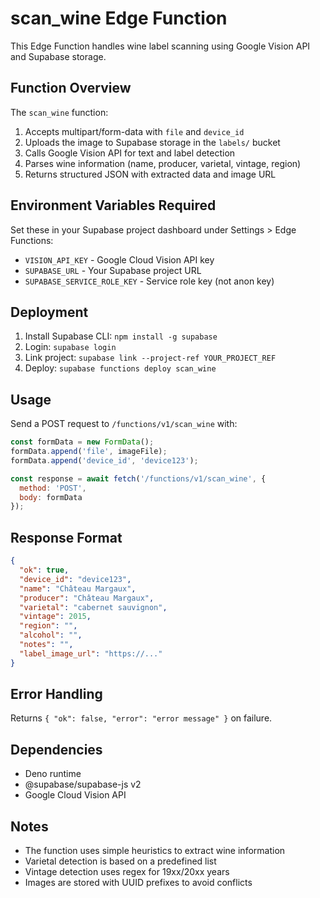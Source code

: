 # scan_wine Edge Function

This Edge Function handles wine label scanning using Google Vision API and Supabase storage.

## Function Overview

The `scan_wine` function:
1. Accepts multipart/form-data with `file` and `device_id`
2. Uploads the image to Supabase storage in the `labels/` bucket
3. Calls Google Vision API for text and label detection
4. Parses wine information (name, producer, varietal, vintage, region)
5. Returns structured JSON with extracted data and image URL

## Environment Variables Required

Set these in your Supabase project dashboard under Settings > Edge Functions:

- `VISION_API_KEY` - Google Cloud Vision API key
- `SUPABASE_URL` - Your Supabase project URL
- `SUPABASE_SERVICE_ROLE_KEY` - Service role key (not anon key)

## Deployment

1. Install Supabase CLI: `npm install -g supabase`
2. Login: `supabase login`
3. Link project: `supabase link --project-ref YOUR_PROJECT_REF`
4. Deploy: `supabase functions deploy scan_wine`

## Usage

Send a POST request to `/functions/v1/scan_wine` with:

```javascript
const formData = new FormData();
formData.append('file', imageFile);
formData.append('device_id', 'device123');

const response = await fetch('/functions/v1/scan_wine', {
  method: 'POST',
  body: formData
});
```

## Response Format

```json
{
  "ok": true,
  "device_id": "device123",
  "name": "Château Margaux",
  "producer": "Château Margaux",
  "varietal": "cabernet sauvignon",
  "vintage": 2015,
  "region": "",
  "alcohol": "",
  "notes": "",
  "label_image_url": "https://..."
}
```

## Error Handling

Returns `{ "ok": false, "error": "error message" }` on failure.

## Dependencies

- Deno runtime
- @supabase/supabase-js v2
- Google Cloud Vision API

## Notes

- The function uses simple heuristics to extract wine information
- Varietal detection is based on a predefined list
- Vintage detection uses regex for 19xx/20xx years
- Images are stored with UUID prefixes to avoid conflicts

